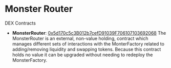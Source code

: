 # Monster Router

DEX Contracts

- **MonsterRouter**: [0x5d170c5c3B012b7cefD91039F706107103692068](https://testnet.bscscan.com/address/0x5d170c5c3B012b7cefD91039F706107103692068#code)
  The MonsterRouter is an external, non-value holding, contract which manages different sets of interactions with the MonterFactory related to adding/removing liquidity and swapping tokens. Because this contract holds no value it can be upgraded without needing to redeploy the MonsterFactory.
